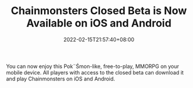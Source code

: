 ﻿---
title: "Chainmonsters Closed Beta is Now Available on iOS and Android"
date: 2022-02-15T21:57:40+08:00
lastmod: 2022-02-15T16:45:40+08:00
draft: false
authors: ["Diana"]
description: "You can now enjoy this Pok¨Śmon-like, free-to-play, MMORPG on your mobile device. All players with access to the closed beta can download it and play Chainmonsters on iOS and Android."
featuredImage: "chainmonsters-closed-beta-is-now-available-on-ios-and-android.jpg"
tags: ["Virtual World","Play to Earn"]
categories: ["news"]
news: ["Virtual World"]
weight: 
lightgallery: true
pinned: false
recommend: false
recommend1: false
---

You can now enjoy this Pok¨Śmon-like, free-to-play, MMORPG on your mobile device. All players with access to the closed beta can download it and play Chainmonsters on iOS and Android.

<!--more-->

